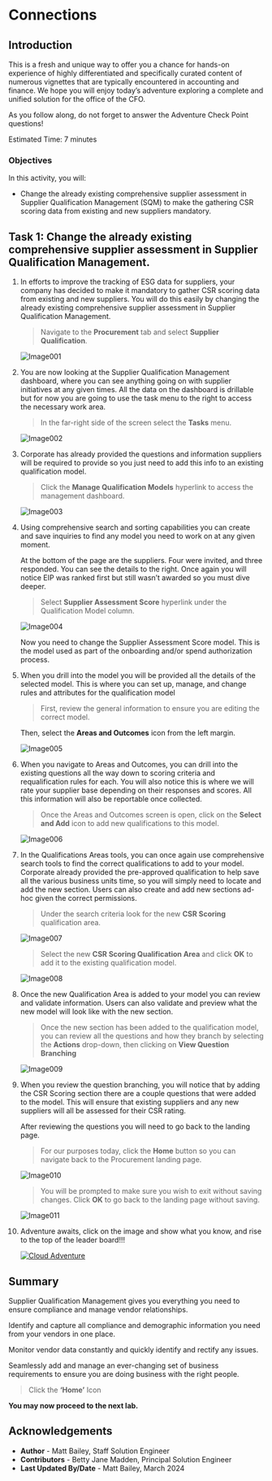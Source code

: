 # Connections
 
## Introduction
 
This is a fresh and unique way to offer you a chance for hands-on experience of highly differentiated and specifically curated content of numerous vignettes that are typically encountered in accounting and finance. We hope you will enjoy today’s adventure exploring a complete and unified solution for the office of the CFO.

As you follow along, do not forget to answer the Adventure Check Point questions! 


Estimated Time: 7 minutes


### Objectives

In this activity, you will:
* Change the already existing comprehensive supplier assessment in Supplier Qualification Management (SQM) to make the gathering CSR scoring data from existing and new suppliers mandatory.
 



## Task 1: Change the already existing comprehensive supplier assessment in Supplier Qualification Management.



1. In efforts to improve the tracking of ESG data for suppliers, your company has decided to make it mandatory to gather CSR scoring data from existing and new suppliers. You will do this easily by changing the already existing comprehensive supplier assessment in Supplier Qualification Management.

    > Navigate to the **Procurement** tab and select **Supplier Qualification**.

    ![Image001](images/image001.png)



2. You are now looking at the Supplier Qualification Management dashboard, where you can see anything going on with supplier initiatives at any given times. All the data on the dashboard is drillable but for now you are going to use the task menu to the right to access the necessary work area.

    > In the far-right side of the screen select the **Tasks** menu.

    ![Image002](images/image002.png)



3. Corporate has already provided the questions and information suppliers will be required to provide so you just need to add this info to an existing qualification model. 

    > Click the **Manage Qualification Models** hyperlink to access the management dashboard.

    ![Image003](images/image003.png)



4. Using comprehensive search and sorting capabilities you can create and save inquiries to find any model you need to work on at any given moment. 
    
    At the bottom of the page are the suppliers. Four were invited, and three responded. You can see the details to the right. Once again you will notice EIP was ranked first but still wasn’t awarded so you must dive deeper.

    > Select **Supplier Assessment Score** hyperlink under the Qualification Model column.

    ![Image004](images/image004.png)

    Now you need to change the Supplier Assessment Score model. This is the model used as part of the onboarding and/or spend authorization process.



5. When you drill into the model you will be provided all the details of the selected model. This is where you can set up, manage, and change rules and attributes for the qualification model

    > First, review the general information to ensure you are editing the correct model.

    Then, select the **Areas and Outcomes** icon from the left margin.

    ![Image005](images/image005.png)



6. When you navigate to Areas and Outcomes, you can drill into the existing questions all the way down to scoring criteria and requalification rules for each. You will also notice this is where we will rate your supplier base depending on their responses and scores. All this information will also be reportable once collected. 

    > Once the Areas and Outcomes screen is open, click on the **Select and Add** icon to add new qualifications to this model.

    ![Image006](images/image006.png)



7. In the Qualifications Areas tools, you can once again use comprehensive search tools to find the correct qualifications to add to your model. Corporate already provided the pre-approved qualification to help save all the various business units time, so you will simply need to locate and add the new section. Users can also create and add new sections ad-hoc given the correct permissions.

    > Under the search criteria look for the new **CSR Scoring** qualification area. 

    ![Image007](images/image007.png)

    > Select the new **CSR Scoring Qualification Area** and click **OK** to add it to the existing qualification model.

    ![Image008](images/image008.png)



8. Once the new Qualification Area is added to your model you can review and validate information. Users can also validate and preview what the new model will look like with the new section.

    > Once the new section has been added to the qualification model, you can review all the questions and how they branch by selecting the **Actions** drop-down, then clicking on **View Question Branching**

    ![Image009](images/image009.png)



9. When you review the question branching, you will notice that by adding the CSR Scoring section there are a couple questions that were added to the model. This will ensure that existing suppliers and any new suppliers will all be assessed for their CSR rating.

    After reviewing the questions you will need to go back to the landing page.

    > For our purposes today, click the **Home** button so you can navigate back to the Procurement landing page.

    ![Image010](images/image010.png)

    > You will be prompted to make sure you wish to exit without saving changes. Click **OK** to go back to the landing page without saving.

    ![Image011](images/image011.png)



10. Adventure awaits, click on the image and show what you know, and rise to the top of the leader board!!!
    
    [![Cloud Adventure](images/cloud-adventure-checkpoint-image.png)](https://apex.oracle.com/pls/apex/f?p=159406:20:::::QN:16) 



## Summary

Supplier Qualification Management gives you everything you need to ensure compliance and manage vendor relationships.

Identify and capture all compliance and demographic information you need from your vendors in one place.

Monitor vendor data constantly and quickly identify and rectify any issues.

Seamlessly add and manage an ever-changing set of business requirements to ensure you are doing business with the right people.




  > Click the **‘Home’** Icon

**You may now proceed to the next lab.**

## Acknowledgements
* **Author** - Matt Bailey, Staff Solution Engineer
* **Contributors** -  Betty Jane Madden, Principal Solution Engineer
* **Last Updated By/Date** - Matt Bailey, March 2024

